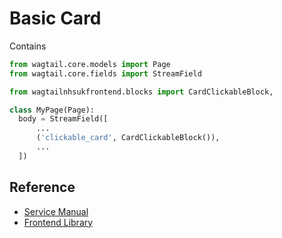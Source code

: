 
# Basic Card 

Contains 

```py
from wagtail.core.models import Page
from wagtail.core.fields import StreamField

from wagtailnhsukfrontend.blocks import CardClickableBlock,

class MyPage(Page):
  body = StreamField([
      ...
      ('clickable_card', CardClickableBlock()),
      ...
  ])
```

## Reference

* [Service Manual](https://service-manual.nhs.uk/design-system/components/card#clickable-card)
* [Frontend Library](https://github.com/nhsuk/nhsuk-frontend/tree/master/packages/components/card#clickable-card)